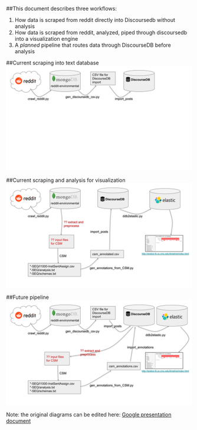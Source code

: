 
##This document describes three workflows:
  1. How data is scraped from reddit directly into Discoursedb without analysis
  2. How data is scraped from reddit, analyzed, piped through discoursedb into a visualization engine
  3. A *planned* pipeline that routes data through DiscourseDB before analysis

##Current scraping into text database
![](images/reddit-to-discoursedb.svg)

##Current scraping and analysis for visualization
![](images/reddit-to-csm.svg)

##Future pipeline
![](images/discoursedb-to-csm.svg)

Note: the original diagrams can be edited here: [Google presentation document](https://docs.google.com/presentation/d/1PVBqB9JszFavSs7fRTzZDT2bMSakVAS9y4JjEq8TZrM/edit#slide=id.g5195033c36_0_91)
